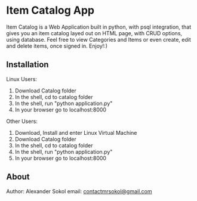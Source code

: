# Item Catalog App

Item Catalog is a Web Application built in python, with psql integration, 
that gives you an item catalog layed out on HTML page, with CRUD options, 
using database. Feel free to view Categories and Items or even create, edit and delete
items, once signed in. Enjoy!:)

## Installation

Linux Users:
1. Download Catalog folder
2. In the shell, cd to catalog folder
3. In the shell, run "python application.py"
4. In your browser go to localhost:8000

Other Users:
1. Download, Install and enter Linux Virtual Machine
2. Download Catalog folder
3. In the shell, cd to catalog folder
4. In the shell, run "python application.py"
5. In your browser go to localhost:8000

## About

Author: Alexander Sokol
email: contactmrsokol@gmail.com
